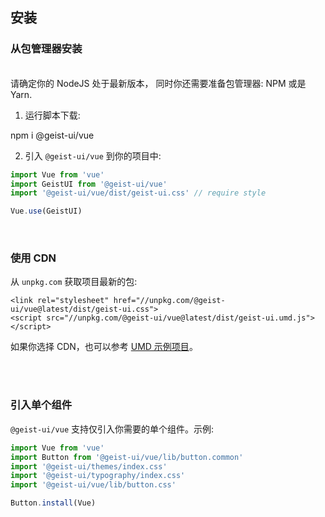 ## 安装

### 从包管理器安装

<br/>

<zi-note>
请确定你的 <zi-link pure href="https://nodejs.org/en/download/">NodeJS</zi-link> 处于最新版本，
同时你还需要准备包管理器: <zi-link pure href="https://www.npmjs.com/">NPM</zi-link> 或是 <zi-link pure href="https://yarnpkg.com/">Yarn</zi-link>.
</zi-note>

<br/>

1. 运行脚本下载:

<zi-code bash>npm i @geist-ui/vue</zi-code>

2. 引入 `@geist-ui/vue` 到你的项目中:

```js
import Vue from 'vue'
import GeistUI from '@geist-ui/vue'
import '@geist-ui/vue/dist/geist-ui.css' // require style

Vue.use(GeistUI)
```

<br>

### 使用 CDN

从 `unpkg.com` 获取项目最新的包:

```
<link rel="stylesheet" href="//unpkg.com/@geist-ui/vue@latest/dist/geist-ui.css">
<script src="//unpkg.com/@geist-ui/vue@latest/dist/geist-ui.umd.js"></script>
```

如果你选择 CDN，也可以参考 [UMD 示例项目](https://github.com/geist-org/vue/blob/master/examples/umd/index.html)。

<br>
<br>

### 引入单个组件

`@geist-ui/vue` 支持仅引入你需要的单个组件。示例:

```js
import Vue from 'vue'
import Button from '@geist-ui/vue/lib/button.common'
import '@geist-ui/themes/index.css'
import '@geist-ui/typography/index.css'
import '@geist-ui/vue/lib/button.css'

Button.install(Vue)
```
